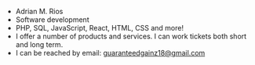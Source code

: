 - Adrian M. Rios
- Software development 
- PHP, SQL, JavaScript, React, HTML, CSS and more!
- I offer a number of products and services. I can work 
tickets both short and long term. 
- I can be reached by email: guaranteedgainz18@gmail.com

<!---
rockhardauto/rockhardauto is a ✨ special ✨ repository because its `README.md` (this file) appears on your GitHub profile.
You can click the Preview link to take a look at your changes.
--->
